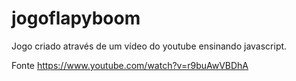 # jogoflapyboom
Jogo criado através de um vídeo do youtube ensinando javascript.

Fonte https://www.youtube.com/watch?v=r9buAwVBDhA
